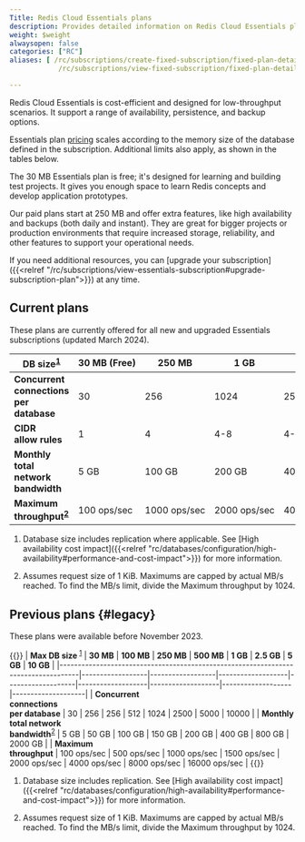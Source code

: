```yaml
---
Title: Redis Cloud Essentials plans
description: Provides detailed information on Redis Cloud Essentials plans
weight: $weight
alwaysopen: false
categories: ["RC"]
aliases: [ /rc/subscriptions/create-fixed-subscription/fixed-plan-details,
            /rc/subscriptions/view-fixed-subscription/fixed-plan-details ]

---
```


Redis Cloud Essentials is cost-efficient and designed for low-throughput scenarios. It support a range of availability, persistence, and backup options.  

Essentials plan [pricing](https://redis.com/cloud/pricing/) scales according to the memory size of the database defined in the subscription.  Additional limits also apply, as shown in the tables below.

The 30 MB Essentials plan is free; it's designed for learning and building test projects. It gives you enough space to learn Redis concepts and develop application prototypes.

Our paid plans start at 250 MB and offer extra features, like high availability and backups (both daily and instant). They are great for bigger projects or production environments that require increased storage, reliability, and other features to support your operational needs.

If you need additional resources, you can [upgrade your subscription]({{<relref "/rc/subscriptions/view-essentials-subscription#upgrade-subscription-plan">}}) at any time.

## Current plans

These plans are currently offered for all new and upgraded Essentials subscriptions (updated March 2024).

| **DB&nbsp;size**<sup>[1](#table-note-1)</sup> | **30&nbsp;MB&nbsp;(Free)** | **250 MB** | **1 GB** | **2.5 GB** | **5 GB** | **12 GB** |
|---|---|---|---|---|---|---|
| **Concurrent<br/>connections<br/>per database** | 30 | 256 | 1024 | 2500 | 5000 | 10000 |
| **CIDR<br/> allow rules** | 1 | 4 | 4-8 | 4-8 | 4-16 | 4-32 |
| **Monthly<br/> total network<br/> bandwidth** | 5&nbsp;GB | 100&nbsp;GB | 200&nbsp;GB | 400&nbsp;GB | 800&nbsp;GB | 2000&nbsp;GB |
| **Maximum<br/> throughput<sup>[2](#table-note-2)</sup>** | 100&nbsp;ops/sec | 1000&nbsp;ops/sec | 2000&nbsp;ops/sec | 4000&nbsp;ops/sec | 8000&nbsp;ops/sec | 16000&nbsp;ops/sec |

1. <a name="table-note-1" style="display: block; height: 80px; margin-top: -80px;"></a> Database size includes replication where applicable. See [High availability cost impact]({{<relref "rc/databases/configuration/high-availability#performance-and-cost-impact">}}) for more information.

2. <a name="table-note-2" style="display: block; height: 80px; margin-top: -80px;"></a> Assumes request size of 1 KiB. Maximums are capped by actual MB/s reached. To find the MB/s limit, divide the Maximum throughput by 1024.

## Previous plans {#legacy}

These plans were available before November 2023.

{{<table-scrollable>}}
| **Max&nbsp;DB&nbsp;size&nbsp;**<sup>[1](#table-note-1-legacy)</sup>               | **30 MB**        | **100 MB**       | **250 MB**        | **500 MB**        | **1 GB**          | **2.5 GB**        | **5 GB**          | **10 GB**          |
|-----------------------------------------------------------------------------------|------------------|------------------|-------------------|-------------------|-------------------|-------------------|-------------------|--------------------|
| **Concurrent<br/>connections<br/>per database**                                   | 30               | 256              | 256               | 512               | 1024              | 2500              | 5000              | 10000              |
| **Monthly<br/> total network<br/> bandwidth**<sup>[2](#table-note-2-legacy)</sup> | 5&nbsp;GB        | 50&nbsp;GB       | 100&nbsp;GB       | 150&nbsp;GB       | 200&nbsp;GB       | 400&nbsp;GB       | 800&nbsp;GB       | 2000&nbsp;GB       |
| **Maximum<br/> throughput**                                                       | 100&nbsp;ops/sec | 500&nbsp;ops/sec | 1000&nbsp;ops/sec | 1500&nbsp;ops/sec | 2000&nbsp;ops/sec | 4000&nbsp;ops/sec | 8000&nbsp;ops/sec | 16000&nbsp;ops/sec |
{{</table-scrollable>}}

1. <a name="table-note-1-legacy" style="display: block; height: 80px; margin-top: -80px;"></a> Database size includes replication. See [High availability cost impact]({{<relref "rc/databases/configuration/high-availability#performance-and-cost-impact">}}) for more information.

2. <a name="table-note-2-legacy" style="display: block; height: 80px; margin-top: -80px;"></a> Assumes request size of 1 KiB. Maximums are capped by actual MB/s reached. To find the MB/s limit, divide the Maximum throughput by 1024.